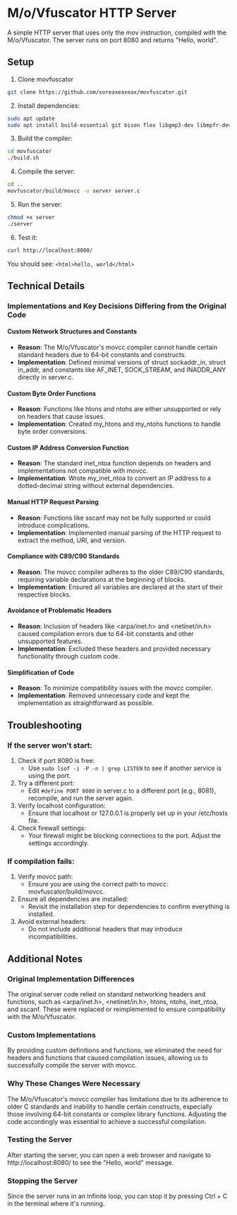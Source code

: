# M/o/Vfuscator HTTP Server

A simple HTTP server that uses only the mov instruction, compiled with the M/o/Vfuscator. The server runs on port 8080 and returns "Hello, world".

## Setup

1. Clone movfuscator
```bash
git clone https://github.com/xoreaxeaxeax/movfuscator.git
```

2. Install dependencies:
```bash
sudo apt update
sudo apt install build-essential git bison flex libgmp3-dev libmpfr-dev libmpc-dev texinfo
```

3. Build the compiler:
```bash
cd movfuscator
./build.sh
```

4. Compile the server:
```bash
cd ..
movfuscator/build/movcc -o server server.c
```

5. Run the server:
```bash
chmod +x server
./server
```

6. Test it:
```bash
curl http://localhost:8080/
```

You should see: `<html>hello, world</html>`

## Technical Details
### Implementations and Key Decisions Differing from the Original Code

#### Custom Network Structures and Constants
- **Reason**: The M/o/Vfuscator's movcc compiler cannot handle certain standard headers due to 64-bit constants and constructs.
- **Implementation**: Defined minimal versions of struct sockaddr_in, struct in_addr, and constants like AF_INET, SOCK_STREAM, and INADDR_ANY directly in server.c.

#### Custom Byte Order Functions
- **Reason**: Functions like htons and ntohs are either unsupported or rely on headers that cause issues.
- **Implementation**: Created my_htons and my_ntohs functions to handle byte order conversions.

#### Custom IP Address Conversion Function
- **Reason**: The standard inet_ntoa function depends on headers and implementations not compatible with movcc.
- **Implementation**: Wrote my_inet_ntoa to convert an IP address to a dotted-decimal string without external dependencies.

#### Manual HTTP Request Parsing
- **Reason**: Functions like sscanf may not be fully supported or could introduce complications.
- **Implementation**: Implemented manual parsing of the HTTP request to extract the method, URI, and version.

#### Compliance with C89/C90 Standards
- **Reason**: The movcc compiler adheres to the older C89/C90 standards, requiring variable declarations at the beginning of blocks.
- **Implementation**: Ensured all variables are declared at the start of their respective blocks.

#### Avoidance of Problematic Headers
- **Reason**: Inclusion of headers like <arpa/inet.h> and <netinet/in.h> caused compilation errors due to 64-bit constants and other unsupported features.
- **Implementation**: Excluded these headers and provided necessary functionality through custom code.

#### Simplification of Code
- **Reason**: To minimize compatibility issues with the movcc compiler.
- **Implementation**: Removed unnecessary code and kept the implementation as straightforward as possible.

## Troubleshooting

### If the server won't start:

1. Check if port 8080 is free:
   - Use `sudo lsof -i -P -n | grep LISTEN` to see if another service is using the port.
2. Try a different port:
   - Edit `#define PORT 8080` in server.c to a different port (e.g., 8081), recompile, and run the server again.
3. Verify localhost configuration:
   - Ensure that localhost or 127.0.0.1 is properly set up in your /etc/hosts file.
4. Check firewall settings:
   - Your firewall might be blocking connections to the port. Adjust the settings accordingly.

### If compilation fails:

1. Verify movcc path:
   - Ensure you are using the correct path to movcc: movfuscator/build/movcc.
2. Ensure all dependencies are installed:
   - Revisit the installation step for dependencies to confirm everything is installed.
3. Avoid external headers:
   - Do not include additional headers that may introduce incompatibilities.

## Additional Notes

### Original Implementation Differences

The original server code relied on standard networking headers and functions, such as <arpa/inet.h>, <netinet/in.h>, htons, ntohs, inet_ntoa, and sscanf. These were replaced or reimplemented to ensure compatibility with the M/o/Vfuscator.

### Custom Implementations

By providing custom definitions and functions, we eliminated the need for headers and functions that caused compilation issues, allowing us to successfully compile the server with movcc.

### Why These Changes Were Necessary

The M/o/Vfuscator's movcc compiler has limitations due to its adherence to older C standards and inability to handle certain constructs, especially those involving 64-bit constants or complex library functions. Adjusting the code accordingly was essential to achieve a successful compilation.

### Testing the Server

After starting the server, you can open a web browser and navigate to http://localhost:8080/ to see the "Hello, world" message.

### Stopping the Server

Since the server runs in an infinite loop, you can stop it by pressing Ctrl + C in the terminal where it's running.
